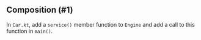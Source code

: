 ## Composition (#1)

In `Car.kt`, add a `service()` member function to `Engine` and add a call to
this function in `main()`.